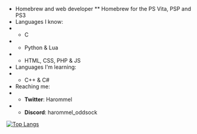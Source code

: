 * Homebrew and web developer
** Homebrew for the PS Vita, PSP and PS3
* Languages I know:
* * C
* * Python & Lua
* * HTML, CSS, PHP & JS
* Languages I'm learning:
* * C++ & C#
* Reaching me:
* * **Twitter**: Harommel
* * **Discord**: harommel_oddsock

[![Top Langs](https://github-readme-stats.vercel.app/api/top-langs/?username=HarommelRabbid&layout=pie)](https://github.com/anuraghazra/github-readme-stats)

<!---
HarommelRabbid/HarommelRabbid is a ✨ special ✨ repository because its `README.md` (this file) appears on your GitHub profile.
You can click the Preview link to take a look at your changes.
--->
